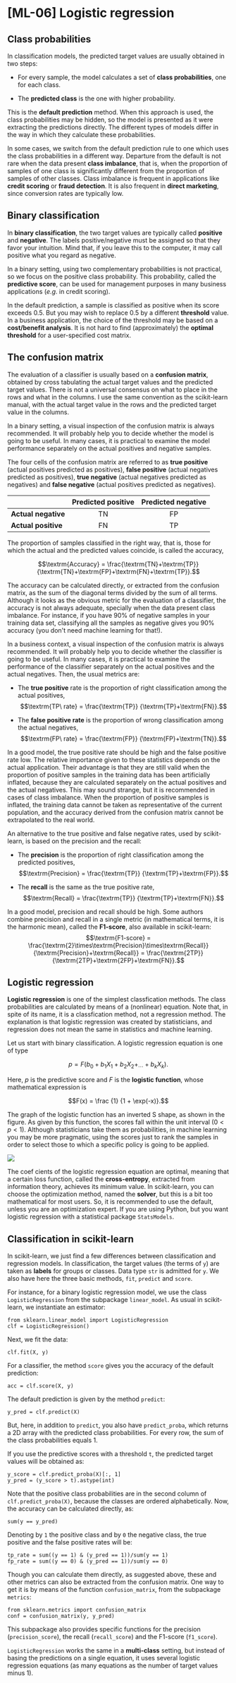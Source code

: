 # [ML-06] Logistic regression

## Class probabilities

In classification models, the predicted target values are usually obtained in two steps:

* For every sample, the model calculates a set of **class probabilities**, one for each class.

* The **predicted class** is the one with higher probability.

This is the **default prediction** method. When this approach is used, the class probabilities may be hidden, so the model is presented as it were extracting the predictions directly. The different types of models differ in the way in which they calculate these probabilities.

In some cases, we switch from the default prediction rule to one which uses the class probabilities in a different way. Departure from the default is not rare when the data present **class imbalance**, that is, when the proportion of samples of one class is significantly different from the proportion of samples of other classes. Class imbalance is frequent in applications like **credit scoring** or **fraud detection**. It is also frequent in **direct marketing**, since conversion rates are typically low.

## Binary classification

In **binary classification**, the two target values are typically called **positive** and **negative**. The labels positive/negative must be assigned so that they favor your intuition. Mind that, if you leave this to the computer, it may call positive what you regard as negative.

In a binary setting, using two complementary probabilities is not practical, so we focus on the positive class probability. This probability, called the **predictive score**, can be used for management purposes in many business applications (*e.g*. in credit scoring).

In the default prediction, a sample is classified as positive when its score exceeds 0.5. But you may wish to replace 0.5 by a different **threshold** value. In a business application, the choice of the threshold may be based on a **cost/benefit analysis**. It is not hard to find (approximately) the **optimal threshold** for a user-specified cost matrix.

## The confusion matrix
The evaluation of a classifier is usually based on a **confusion matrix**, obtained by cross tabulating the actual target values and the predicted target values. There is not a universal consensus on what to place in the rows and what in the columns. I use the same convention as the scikit-learn manual, with the actual target value in the rows and the predicted target value in the columns.

In a binary setting, a visual inspection of the confusion matrix is always recommended. It will probably help you to decide whether the model is going to be useful. In many cases, it is practical to examine the model performance separately on the actual positives and negative samples.

The four cells of the confusion matrix are referred to as **true positive** (actual positives predicted as positives), **false positive** (actual negatives predicted as positives), **true negative** (actual negatives predicted as negatives) and **false negative** (actual positives predicted as negatives).

| | Predicted positive | Predicted negative |
| --- | :---: | :---: |
| **Actual negative** | TN | FP |
| **Actual positive** | FN | TP |

The proportion of samples classified in the right way, that is, those for which the actual and the predicted values coincide, is called the accuracy,

$$\textrm{Accuracy} = \frac{\textrm{TN}+\textrm{TP}} {\textrm{TN}+\textrm{FP}+\textrm{FN}+\textrm{TP}}.$$

The accuracy can be calculated directly, or extracted from the confusion matrix, as the sum of the diagonal terms divided by the sum of all terms. Although it looks as the obvious metric for the evaluation of a classifier, the accuracy is not always adequate, specially when the data present class imbalance. For instance, if you have 90% of negative samples in your training data set, classifying all the samples as negative gives you 90% accuracy (you don't need machine learning for that!).

In a business context, a visual inspection of the confusion matrix is always recommended. It will probably help you to decide whether the classifier is going to be useful. In many cases, it is practical to examine the performance of the classifier separately on the actual positives and the actual negatives. Then, the usual metrics are:

* The **true positive** rate is the proportion of right classification among the actual positives,
$$\textrm{TP\ rate} = \frac{\textrm{TP}} {\textrm{TP}+\textrm{FN}}.$$

* The **false positive rate** is the proportion of wrong classification among the actual negatives,
$$\textrm{FP\ rate} = \frac{\textrm{FP}} {\textrm{FP}+\textrm{TN}}.$$

In a good model, the true positive rate should be high and the false positive rate low. The relative importance given to these statistics depends on the actual application. Their advantage is that they are still valid when the proportion of positive samples in the training data has been artificially inflated, because they are calculated separately on the actual positives and the actual negatives. This may sound strange, but it is recommended in cases of class imbalance. When the proportion of positive samples is inflated, the training data cannot be taken as representative of the current population, and the accuracy derived from the confusion matrix cannot be extrapolated to the real world.

An alternative to the true positive and false negative rates, used by scikit-learn, is based on the precision and the recall:

* The **precision** is the proportion of right classification among the predicted positives,
$$\textrm{Precision} = \frac{\textrm{TP}} {\textrm{TP}+\textrm{FP}}.$$

* The **recall** is the same as the true positive rate,
$$\textrm{Recall} = \frac{\textrm{TP}} {\textrm{TP}+\textrm{FN}}.$$

In a good model, precision and recall should be high. Some authors combine precision and recall in a single metric (in mathematical terms, it is the harmonic mean), called the **F1-score**, also available in scikit-learn:
$$\textrm{F1-score} = \frac{\textrm{2}\times\textrm{Precision}\times\textrm{Recall}} {\textrm{Precision}+\textrm{Recall}} 
= \frac{\textrm{2TP}} {\textrm{2TP}+\textrm{2FP}+\textrm{FN}}.$$

## Logistic regression

**Logistic regression** is one of the simplest classfication methods. The class probabilities are calculated by means of a (nonlinear) equation. Note that, in spite of its name, it is a classfication method, not a regression method. The explanation is that logistic regression was created by statisticians, and regression does not mean the same in statistics and machine learning.

Let us start with binary classification. A logistic regression equation is one of type

$$p = F\big(b_0 + b_1X_1 + b_2X_2 +_ \cdots + b_kX_k\big).$$

Here, $p$ is the predictive score and $F$ is the **logistic function**, whose mathematical expression is

$$F(x) = \frac {1} {1 + \exp(-x)}.$$

The graph of the logistic function has an inverted S shape, as shown in the figure. As given by this function, the scores fall within the unit interval ($0 < p < 1$). Although statisticians take them as probabilities, in machine learning you may be more pragmatic, using the scores just to rank the samples in order to select those to which a specific policy is going to be applied.

![](https://github.com/cinnData/MLearning/blob/main/Figures/fig_6.1.png)

The coef cients of the logistic regression equation are optimal, meaning that a certain loss function, called the **cross-entropy**, extracted from information theory, achieves its minimum value. In scikit-learn, you can choose the optimization method, named the **solver**, but this is a bit too mathematical for most users. So, it is recommended to use the default, unless you are an optimization expert. If you are using Python, but you want logistic regression with a statistical package `StatsModels`.

## Classification in scikit-learn

In scikit-learn, we just find a few differences between classification and regression models. In classification, the target values (the terms of `y`) are taken as **labels** for groups or classes. Data type `str` is admitted for `y`. We also have here the three basic methods, `fit`, `predict` and `score`.

For instance, for a binary logistic regression model, we use the class `LogisticRegression` from the subpackage `linear_model`. As usual in scikit-learn, we instantiate an estimator:

```
from sklearn.linear_model import LogisticRegression
clf = LogisticRegression()
```

Next, we fit the data:

```
clf.fit(X, y)
```

For a classifier, the method `score` gives you the accuracy of the default prediction:

```
acc = clf.score(X, y)
```

The default prediction is given by the method `predict`:

```
y_pred = clf.predict(X)
```

But, here, in addition to `predict`, you also have `predict_proba`, which returns a 2D array with the predicted class probabilities. For every row, the sum of the class probabilities equals 1.

If you use the predictive scores with a threshold `t`, the predicted target values will be obtained as:

```
y_score = clf.predict_proba(X)[:, 1]
y_pred = (y_score > t).astype(int)
```

Note that the positive class probabilities are in the second column of `clf.predict_proba(X)`, because the classes are ordered alphabetically. Now, the accuracy can be calculated directly, as:

```
sum(y == y_pred)
```

Denoting by `1` the positive class and by `0` the negative class, the true positive and the false positive rates will be:

```
tp_rate = sum((y == 1) & (y_pred == 1))/sum(y == 1)
fp_rate = sum((y == 0) & (y_pred == 1))/sum(y == 0)
```

Though you can calculate them directly, as suggested above, these and other metrics can also be extracted from the confusion matrix. One way to get it is by means of the function `confusion_matrix`, from the subpackage `metrics`:

```
from sklearn.metrics import confusion_matrix
conf = confusion_matrix(y, y_pred)
```

This subpackage also provides specific functions for the precision (`precision_score`), the recall (`recall_score`) and the F1-score (`f1_score`).

`LogisticRegression` works the same in a **multi-class** setting, but instead of basing the predictions on a single equation, it uses several logistic regression equations (as many equations as the number of target values minus 1).
